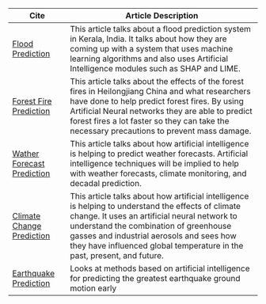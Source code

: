 | Cite | Article Description |
| ---- | ------------------- |
|[Flood Prediction](https://dl-acm-org.msutexas.idm.oclc.org/doi/pdf/10.1145/3516529.3516530)|This article talks about a flood prediction system in Kerala, India. It talks about how they are coming up with a system that uses machine learning algorithms and also uses Artificial Intelligence modules such as SHAP and LIME.|
|[Forest Fire Prediction](https://www.mdpi.com/2072-4292/13/9/1813) |This article talks about the effects of the forest fires in Heilongjiang China and what researchers have done to help predict forest fires. By using Artificial Neural networks they are able to predict forest fires a lot faster so they can take the necessary precautions to prevent mass damage.|
|[Wather Forecast Prediction](https://www.mdpi.com/2072-4292/13/16/3209) |This article talks about how artificial intelligence is helping to predict weather forecasts. Artificial intelligence techniques will be implied to help with weather forecasts, climate monitoring, and decadal prediction.|
|[Climate Change Prediction](https://web-s-ebscohost-com.msutexas.idm.oclc.org/ehost/pdfviewer/pdfviewer?vid=6&sid=5464f1ab-fb96-412e-a08d-cdcec6e2f14e%40redis) |This article talks about how artificial intelligence is helping to understand the effects of climate change. It uses an artificial neural network to understand the combination of greenhouse gasses and industrial aerosols and sees how they have influenced global temperature in the past, present, and future. |
|[Earthquake Prediction](https://web-s-ebscohost-com.msutexas.idm.oclc.org/ehost/pdfviewer/pdfviewer?vid=8&sid=65660a94-493b-42e2-a38f-ca3e4812bf43%40redis) | Looks at methods based on artificial intelligence for predicting the greatest earthquake ground motion early |
